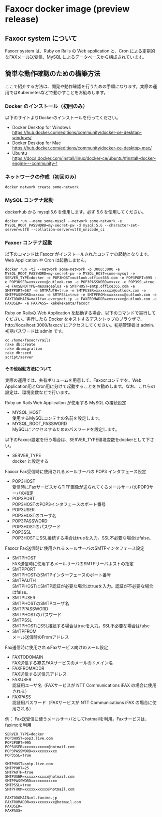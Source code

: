 # Faxocr docker image (preview release)

## Faxocr system について
Faxocr system は、Ruby on Rails の Web application と、Cron による定期的なFAXメール送受信、MySQL によるデータベースから構成されています。
## 簡単な動作確認のための構築方法
ここで紹介する方法は、開発や動作確認を行うための手順になります。実際の運用ではKubernetesなどで動かすことをお勧めします。
### Docker のインストール（初回のみ）
以下のサイトよりDockerのインストールを行ってください。

- Docker Desktop for Windows  
https://hub.docker.com/editions/community/docker-ce-desktop-windows/  
- Docker Desktop for Mac  
https://hub.docker.com/editions/community/docker-ce-desktop-mac/  
- Ubuntu  
https://docs.docker.com/install/linux/docker-ce/ubuntu/#install-docker-engine---community-1  

### ネットワークの作成（初回のみ）
```
docker network create some-network
```
### MySQL コンテナ起動
dockerhub から mysql:5.6 を使用します。必ず 5.6 を使用してください。
```
docker run --name some-mysql --network some-network -e MYSQL_ROOT_PASSWORD=my-secret-pw -d mysql:5.6 --character-set-server=utf8 --collation-server=utf8_unicode_ci
```
### Faxocr コンテナ起動
以下のコマンドは Faxocr がインストールされたコンテナの起動となります。Web Application や Cron は起動しません。
```
docker run -ti --network some-network -p 3000:3000 -e MYSQL_ROOT_PASSWORD=my-secret-pw -e MYSQL_HOST=some-mysql -e SERVER_TYPE=docker -e POP3HOST=outlook.office365.com -e POP3PORT=995 -e POP3USER=xxxxxxxx@outlook.com -e POP3PASSWORD=xxxxx -e POP3SSL=true -e FAXSENDTYPE=messageplus -e SMTPHOST=smtp.office365.com -e SMTPPORT=587 -e SMTPAUTH=true -e SMTPUSER=xxxxxxxx@outlook.com -e SMTPPASSWORD=xxxxx -e SMTPSSL=true -e SMTPFROM=xxxxxxxx@outlook.com -e FAXTODOMAIN=mailfax.everynet.jp -e FAXFROMADDR=xxxxxxxx@outlook.com -e FAXUSER= -e FAXPASS= kekekekenta/faxocr
```
Ruby on Railsの Web Application を起動する場合、以下のコマンドで実行してください。実行したら Docker をホストするデスクトップのブラウザで、 http://localhost:3000/faxocr/ にアクセスしてください。初期管理者は admin、初期パスワードは admin です。
```
cd /home/faxocr/rails
rake db:create
rake db:migration
rake db:seed
script/server
```
#### その他起動方法について
実際の運用では、共有ボリュームを用意して、Faxocrコンテナを、Web Application用とCron用に分けて起動することをお勧めします。なお、これらの設定は、環境変数などで行います。

Ruby on Rails Web Applicaiton が使用する MySQL の接続設定
- MYSQL_HOST  
使用するMySQLコンテナの名前を設定します。
- MYSQL_ROOT_PASSWORD  
MySQLにアクセスするためのパスワードを設定します。

以下のFaxocr設定を行う場合は、SERVER_TYPE環境変数をdockerとして下さい。
- SERVER_TYPE  
docker と設定する

Faxocr Fax受信時に使用されるメールサーバの POP3 インタフェース設定
- POP3HOST  
受信時にFaxサービスからTIFF画像が送られてくるメールサーバのPOP3サーバの指定
- POP3PORT  
POP3HOSTのPOP3インタフェースのポート番号
- POP3USER  
POP3HOSTのユーザ名
- POP3PASSWORD  
POP3HOSTのパスワード
- POP3SSL  
POP3HOSTにSSL接続する場合はtrueを入力。SSL不必要な場合はfalse。

Faxocr Fax送信時に使用されるメールサーバのSMTPインタフェース設定
- SMTPHOST  
FAX送信時に使用するメールサーバのSMTPサーバホストの指定
- SMTPPORT  
SMTPHOSTのSMTPインターフェースのポート番号
- SMTPAUTH  
SMTPHOSTにSMTP認証が必要な場合はtrueを入力。認証が不必要な場合はfalse。
- SMTPUSER  
SMTPHOSTのSMTPユーザ名
- SMTPPASSWORD  
SMTPHOSTのパスワード
- SMTPSSL  
SMTPHOSTにSSL接続する場合はtrueを入力。SSL不必要な場合はfalse
- SMTPFROM  
メール送信時のFromアドレス

Fax送信時に使用されるFaxサービス向けのメール設定
- FAXTODOMAIN  
FAX送信する宛先FAXサービスのメールのドメイン名
- FAXFROMADDR  
FAX送信する送信元アドレス
- FAXUSER  
認証用ユーザ名（FAXサービスが NTT Communications iFAX の場合に使用される）
- FAXPASS  
認証用パスワード（FAXサービスが NTT Communications iFAX の場合に使用される）

例：
Fax送受信に使うメールサーバとしてhotmailを利用。Faxサービスは、faximoを利用  
```
SERVER_TYPE=docker
POP3HOST=pop3.live.com
POP3PORT=995
POP3USER=xxxxxxxxxxx@hotmail.com
POP3PASSWORD=xxxxxxxxxxx
POP3SSL=true

SMTPHOST=smtp.live.com
SMTPPORT=25
SMTPAUTH=true
SMTPUSER=xxxxxxxxxxx@hotmail.com
SMTPPASSWORD=xxxxxxxxxxx
SMTPSSL=true
SMTPFROM=xxxxxxxxxxx@hotmail.com

FAXTODOMAIN=ml.faximo.jp
FAXFROMADDR=xxxxxxxxxxx@hotmail.com
FAXUSER=
FAXPASS=
```
